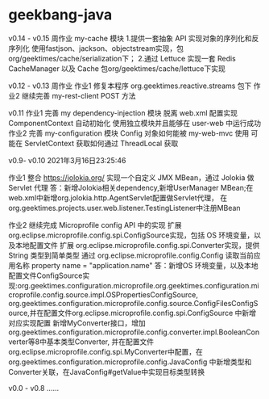 # geekbang-java
v0.14 - v0.15 周作业
  my-cache 模块
  1.提供一套抽象 API 实现对象的序列化和反序列化
    使用fastjson、jackson、objectstream实现，包org/geektimes/cache/serialization下；
  2.通过 Lettuce 实现一套 Redis CacheManager 以及 Cache
    包org/geektimes/cache/lettuce下实现
  

v0.12 - v0.13 周作业
  作业1 修复本程序 org.geektimes.reactive.streams 包下
  作业2 继续完善 my-rest-client POST 方法
  
v0.11
  作业1 完善 my dependency-injection 模块
        脱离 web.xml 配置实现 ComponentContext 自动初始化
        使用独立模块并且能够在 user-web 中运行成功
  作业2 完善 my-configuration 模块
        Config 对象如何能被 my-web-mvc 使用
        可能在 ServletContext 获取如何通过 ThreadLocal 获取
  
v0.9- v0.10 2021年3月16日23:25:46
  
  作业1 整合 https://jolokia.org/
        实现一个自定义 JMX MBean，通过 Jolokia 做
        Servlet 代理
  答：新增Jolokia相关dependency,新增UserManager MBean;在web.xml中新增org.jolokia.http.AgentServlet配置做Servlet代理，
      在org.geektimes.projects.user.web.listener.TestingListener中注册MBean
  
  作业2 继续完成 Microprofile config API 中的实现
		扩展 org.eclipse.microprofile.config.spi.ConfigSource实现，包括 OS 环境变量，以及本地配置文件
		扩展 org.eclipse.microprofile.config.spi.Converter实现，提供 String 类型到简单类型
		通过 org.eclipse.microprofile.config.Config 读取当前应用名称 property name = "application.name"
  答：新增OS 环境变量，以及本地配置文件ConfigSource实现:org.geektimes.configuration.microprofile.org.geektimes.configuration.microprofile.config.source.impl.OSPropertiesConfigSource,
      org.geektimes.configuration.microprofile.config.source.ConfigFilesConfigSource,并在配置文件org.eclipse.microprofile.config.spi.ConfigSource
      中新增对应实现配置
      新增MyConverter接口，增加org.geektimes.configuration.microprofile.config.converter.impl.BooleanConverter等8中基本类型Converter,
      并在配置文件org.eclipse.microprofile.config.spi.MyConverter中配置，在org.geektimes.configuration.microprofile.config.JavaConfig
      中新增类型和Converter关联，在JavaConfig#getValue中实现目标类型转换
  
  
  v0.0 - v0.8 ......

